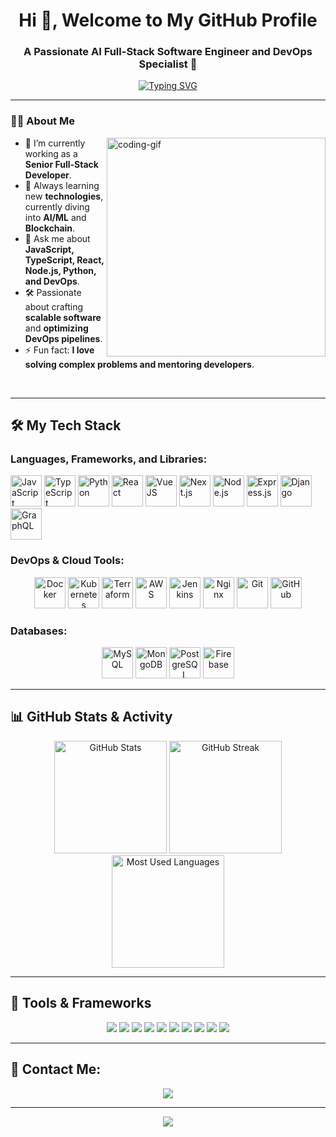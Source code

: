 <!-- Centered Heading with Typing Animation -->
<h1 align="center">Hi 👋, Welcome to My GitHub Profile</h1>
<h3 align="center">A Passionate AI Full-Stack Software Engineer and DevOps Specialist 🚀</h3>

<!-- Typing Animation -->
<p align="center">
  <a href="https://github.com/DenverCoder1/readme-typing-svg">
    <img src="https://readme-typing-svg.herokuapp.com?font=Fira+Code&size=22&pause=1000&color=19F7E6&center=true&vCenter=true&width=650&lines=Full-Stack+Software+Engineer;9%2B+Years+of+Development+Experience;Specialist+in+JavaScript+and+TypeScript;React%2C+Vue%2C+Next.js+Expert;Node.js+%7C+Python+%7C+PHP+%7C+Go+Backend;DevOps+%7C+AWS+%7C+Docker+%7C+Kubernetes;Always+Learning+and+Sharing+Knowledge" alt="Typing SVG">
  </a>
</p>

---

<!-- About Me Section -->
### 👨‍💻 About Me
<p>
  <img align="right" width="350" src="https://github.com/Adam-pw/Adam-pw/blob/main/animation_500_kxa883sd.gif" alt="coding-gif" />
</p>

- 🔭 I’m currently working as a **Senior Full-Stack Developer**.  
- 🌱 Always learning new **technologies**, currently diving into **AI/ML** and **Blockchain**.  
- 💬 Ask me about **JavaScript, TypeScript, React, Node.js, Python, and DevOps**.  
- 🛠️ Passionate about crafting **scalable software** and **optimizing DevOps pipelines**.  
- ⚡ Fun fact: **I love solving complex problems and mentoring developers**.  

<br clear="right" />

---

<!-- Skill Set Section -->
## 🛠️ My Tech Stack

### Languages, Frameworks, and Libraries:
<div align="start">
  <img src="https://cdn.jsdelivr.net/gh/devicons/devicon/icons/javascript/javascript-original.svg" width="50" height="50" title="JavaScript"/>
  <img src="https://cdn.jsdelivr.net/gh/devicons/devicon/icons/typescript/typescript-original.svg" width="50" height="50" title="TypeScript"/>
  <img src="https://cdn.jsdelivr.net/gh/devicons/devicon/icons/python/python-original.svg" width="50" height="50" title="Python"/>
  <img src="https://cdn.jsdelivr.net/gh/devicons/devicon/icons/react/react-original.svg" width="50" height="50" title="React"/>
  <img src="https://cdn.jsdelivr.net/gh/devicons/devicon/icons/vuejs/vuejs-original.svg" width="50" height="50" title="VueJS"/>
  <img src="https://cdn.jsdelivr.net/gh/devicons/devicon/icons/nextjs/nextjs-original.svg" width="50" height="50" title="Next.js"/>
  <img src="https://cdn.jsdelivr.net/gh/devicons/devicon/icons/nodejs/nodejs-original.svg" width="50" height="50" title="Node.js"/>
  <img src="https://cdn.jsdelivr.net/gh/devicons/devicon/icons/express/express-original.svg" width="50" height="50" title="Express.js"/>
  <img src="https://cdn.jsdelivr.net/gh/devicons/devicon/icons/django/django-plain.svg" width="50" height="50" title="Django"/>
  <img src="https://cdn.jsdelivr.net/gh/devicons/devicon/icons/graphql/graphql-plain.svg" width="50" height="50" title="GraphQL"/>
</div>

### DevOps & Cloud Tools:
<div align="center">
  <img src="https://cdn.jsdelivr.net/gh/devicons/devicon/icons/docker/docker-original.svg" width="50" height="50" title="Docker"/>
  <img src="https://cdn.jsdelivr.net/gh/devicons/devicon/icons/kubernetes/kubernetes-plain.svg" width="50" height="50" title="Kubernetes"/>
  <img src="https://cdn.jsdelivr.net/gh/devicons/devicon/icons/terraform/terraform-original.svg" width="50" height="50" title="Terraform"/>
  <img src="https://cdn.jsdelivr.net/gh/devicons/devicon/icons/amazonwebservices/amazonwebservices-original-wordmark.svg" width="50" height="50" title="AWS"/>
  <img src="https://cdn.jsdelivr.net/gh/devicons/devicon/icons/jenkins/jenkins-line.svg" width="50" height="50" title="Jenkins"/>
  <img src="https://cdn.jsdelivr.net/gh/devicons/devicon/icons/nginx/nginx-original.svg" width="50" height="50" title="Nginx"/>
  <img src="https://cdn.jsdelivr.net/gh/devicons/devicon/icons/git/git-original.svg" width="50" height="50" title="Git"/>
  <img src="https://cdn.jsdelivr.net/gh/devicons/devicon/icons/github/github-original.svg" width="50" height="50" title="GitHub"/>
</div>

### Databases:
<div align="center">
  <img src="https://cdn.jsdelivr.net/gh/devicons/devicon/icons/mysql/mysql-original.svg" width="50" height="50" title="MySQL"/>
  <img src="https://cdn.jsdelivr.net/gh/devicons/devicon/icons/mongodb/mongodb-original.svg" width="50" height="50" title="MongoDB"/>
  <img src="https://cdn.jsdelivr.net/gh/devicons/devicon/icons/postgresql/postgresql-original.svg" width="50" height="50" title="PostgreSQL"/>
  <img src="https://cdn.jsdelivr.net/gh/devicons/devicon/icons/firebase/firebase-plain.svg" width="50" height="50" title="Firebase"/>
</div>

---

<!-- GitHub Stats Section -->
## 📊 GitHub Stats & Activity

<div align="center">
  <img src="https://github-readme-stats.vercel.app/api?username=cool1209&show_icons=true&theme=radical" alt="GitHub Stats" height="180"/>
  <img src="https://github-readme-streak-stats.herokuapp.com/?user=cool1209&theme=radical" alt="GitHub Streak" height="180"/>
  <img src="https://github-readme-stats.vercel.app/api/top-langs/?username=cool1209&layout=compact&theme=radical" height="180" alt="Most Used Languages"/>
</div>

---

<!-- Tools & Badges -->
## 🔧 Tools & Frameworks

<div align="center">
  <img src="https://img.shields.io/badge/React-blue?style=for-the-badge" />
  <img src="https://img.shields.io/badge/Node.js-green?style=for-the-badge" />
  <img src="https://img.shields.io/badge/Next.js-black?style=for-the-badge" />
  <img src="https://img.shields.io/badge/Python-yellow?style=for-the-badge" />
  <img src="https://img.shields.io/badge/Docker-blue?style=for-the-badge" />
  <img src="https://img.shields.io/badge/Kubernetes-lightblue?style=for-the-badge" />
  <img src="https://img.shields.io/badge/AWS-orange?style=for-the-badge" />
  <img src="https://img.shields.io/badge/Jest-red?style=for-the-badge" />
  <img src="https://img.shields.io/badge/MongoDB-green?style=for-the-badge" />
  <img src="https://img.shields.io/badge/PostgreSQL-blue?style=for-the-badge" />
</div>

---

<!-- Contact Info -->
## 📧 Contact Me:
<div align="center">
  <a href="mailto:realdd521@gmail.com">
    <img src="https://img.shields.io/badge/Email-D14836?logo=gmail&logoColor=white&style=for-the-badge" />
  </a>
</div>

---

<!-- Fun Footer -->
<div align="center">
  <img src="https://quotes-github-readme.vercel.app/api?type=horizontal&theme=radical" />
</div>
